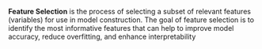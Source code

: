 **Feature Selection** is the process of selecting a subset of relevant features (variables) for use in model construction. The goal of feature selection is to identify the most informative features that can help to improve model accuracy, reduce overfitting, and enhance interpretability